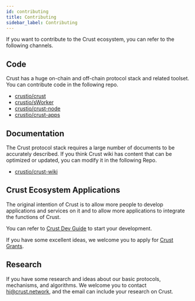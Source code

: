 ```yaml
---
id: contributing
title: Contributing
sidebar_label: Contributing
---
```


If you want to contribute to the Crust ecosystem, you can refer to the following channels.

## Code

Crust has a huge on-chain and off-chain protocol stack and related toolset. You can contribute code in the following repo.

* [crustio/crust](https://github.com/crustio/crust)
* [crustio/sWorker](https://github.com/crustio/crust-sworker)
* [crustio/crust-node](https://github.com/crustio/crust-node)
* [crustio/crust-apps](https://github.com/crustio/crust-apps)

## Documentation

The Crust protocol stack requires a large number of documents to be accurately described. If you think Crust wiki has content that can be optimized or updated, you can modify it in the following Repo.

* [crustio/crust-wiki](https://github.com/crustio/crust-wiki)

## Crust Ecosystem Applications

The original intention of Crust is to allow more people to develop applications and services on it and to allow more applications to integrate the functions of Crust.

You can refer to [Crust Dev Guide](build-getting-started.md) to start your development.

If you have some excellent ideas, we welcome you to apply for [Crust Grants](crust-grants.md).

## Research

If you have some research and ideas about our basic protocols, mechanisms, and algorithms. We welcome you to contact hi@crust.network, and the email can include your research on Crust.